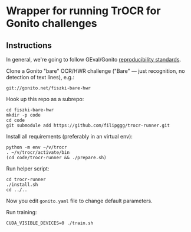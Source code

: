 # Wrapper for running TrOCR for Gonito challenges

## Instructions

In general, we're going to follow GEval/Gonito [reproducibility
standards](https://gitlab.com/filipg/geval#reproducibility-guidelines).

Clone a Gonito "bare" OCR/HWR challenge ("Bare" — just recognition,
no detection of text lines), e.g.:

    git://gonito.net/fiszki-bare-hwr

Hook up this repo as a subrepo:

    cd fiszki-bare-hwr
    mkdir -p code
    cd code
    git submodule add https://github.com/filipggg/trocr-runner.git

Install all requirements (preferably in an virtual env):

    python -m env ~/v/trocr
    . ~/v/trocr/activate/bin
    (cd code/trocr-runner && ./prepare.sh)

Run helper script:

    cd trocr-runner
    ./install.sh
    cd ../..

Now you edit `gonito.yaml` file to change default parameters.

Run training:

    CUDA_VISIBLE_DEVICES=0 ./train.sh
